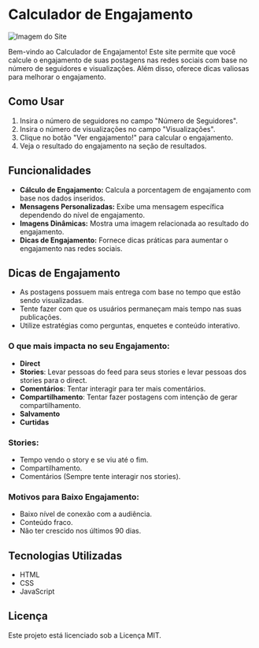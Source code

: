 # Calculador de Engajamento

![Imagem do Site](/assets/engaja.png)

Bem-vindo ao Calculador de Engajamento! Este site permite que você calcule o engajamento de suas postagens nas redes sociais com base no número de seguidores e visualizações. Além disso, oferece dicas valiosas para melhorar o engajamento.

## Como Usar

1. Insira o número de seguidores no campo "Número de Seguidores".
2. Insira o número de visualizações no campo "Visualizações".
3. Clique no botão "Ver engajamento!" para calcular o engajamento.
4. Veja o resultado do engajamento na seção de resultados.

## Funcionalidades

- **Cálculo de Engajamento:** Calcula a porcentagem de engajamento com base nos dados inseridos.
- **Mensagens Personalizadas:** Exibe uma mensagem específica dependendo do nível de engajamento.
- **Imagens Dinâmicas:** Mostra uma imagem relacionada ao resultado do engajamento.
- **Dicas de Engajamento:** Fornece dicas práticas para aumentar o engajamento nas redes sociais.

## Dicas de Engajamento

- As postagens possuem mais entrega com base no tempo que estão sendo visualizadas.
- Tente fazer com que os usuários permaneçam mais tempo nas suas publicações.
- Utilize estratégias como perguntas, enquetes e conteúdo interativo.

### O que mais impacta no seu Engajamento:

- **Direct**
- **Stories**: Levar pessoas do feed para seus stories e levar pessoas dos stories para o direct.
- **Comentários**: Tentar interagir para ter mais comentários.
- **Compartilhamento**: Tentar fazer postagens com intenção de gerar compartilhamento.
- **Salvamento**
- **Curtidas**

### Stories:

- Tempo vendo o story e se viu até o fim.
- Compartilhamento.
- Comentários (Sempre tente interagir nos stories).

### Motivos para Baixo Engajamento:

- Baixo nível de conexão com a audiência.
- Conteúdo fraco.
- Não ter crescido nos últimos 90 dias.

## Tecnologias Utilizadas

- HTML
- CSS
- JavaScript

## Licença

Este projeto está licenciado sob a Licença MIT.
